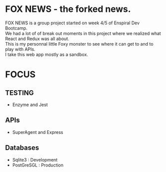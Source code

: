 # FOX NEWS - the forked news. 

FOX NEWS is a group project started on week 4/5 of Enspiral Dev Bootcamp. \
We had a lot of of break out moments in this project where we realized what React and Redux was all about. \
This is my personnal little Foxy monster to see where it can get to and to play with APIs. \
I take this web app mostly as a sandbox.

# FOCUS

## TESTING ##
  - Enzyme and Jest

## APIs ##
  - SuperAgent and Express
  
## Databases ##
  - Sqlite3 : Development
  - PostGreSGL : Production
